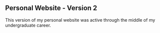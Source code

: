 ## Personal Website - Version 2

This version of my personal website was active through the middle of my undergraduate career.
